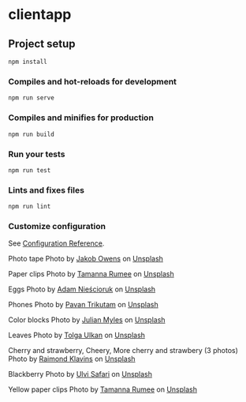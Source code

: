 ﻿# clientapp

## Project setup
```
npm install
```

### Compiles and hot-reloads for development
```
npm run serve
```

### Compiles and minifies for production
```
npm run build
```

### Run your tests
```
npm run test
```

### Lints and fixes files
```
npm run lint
```

### Customize configuration
See [Configuration Reference](https://cli.vuejs.org/config/).

Photo tape
<span>Photo by <a href="https://unsplash.com/@jakobowens1?utm_source=unsplash&amp;utm_medium=referral&amp;utm_content=creditCopyText">Jakob Owens</a> on <a href="https://unsplash.com/s/photos/objects?utm_source=unsplash&amp;utm_medium=referral&amp;utm_content=creditCopyText">Unsplash</a></span>

Paper clips
<span>Photo by <a href="https://unsplash.com/@tamanna_rumee?utm_source=unsplash&amp;utm_medium=referral&amp;utm_content=creditCopyText">Tamanna Rumee</a> on <a href="https://unsplash.com/s/photos/objects?utm_source=unsplash&amp;utm_medium=referral&amp;utm_content=creditCopyText">Unsplash</a></span>


Eggs
<span>Photo by <a href="https://unsplash.com/@adamsky1973?utm_source=unsplash&amp;utm_medium=referral&amp;utm_content=creditCopyText">Adam Nieścioruk</a> on <a href="https://unsplash.com/s/photos/objects?utm_source=unsplash&amp;utm_medium=referral&amp;utm_content=creditCopyText">Unsplash</a></span>

Phones
<span>Photo by <a href="https://unsplash.com/@ptrikutam?utm_source=unsplash&amp;utm_medium=referral&amp;utm_content=creditCopyText">Pavan Trikutam</a> on <a href="https://unsplash.com/s/photos/objects?utm_source=unsplash&amp;utm_medium=referral&amp;utm_content=creditCopyText">Unsplash</a></span>

Color blocks
<span>Photo by <a href="https://unsplash.com/@julianxmyles?utm_source=unsplash&amp;utm_medium=referral&amp;utm_content=creditCopyText">Julian Myles</a> on <a href="https://unsplash.com/s/photos/objects?utm_source=unsplash&amp;utm_medium=referral&amp;utm_content=creditCopyText">Unsplash</a></span>

Leaves
<span>Photo by <a href="https://unsplash.com/@tolga__?utm_source=unsplash&amp;utm_medium=referral&amp;utm_content=creditCopyText">Tolga Ulkan</a> on <a href="https://unsplash.com/s/photos/objects?utm_source=unsplash&amp;utm_medium=referral&amp;utm_content=creditCopyText">Unsplash</a></span>

Cherry and strawberry, Cheery, More cherry and strawbery (3 photos)
<span>Photo by <a href="https://unsplash.com/@raimondklavins?utm_source=unsplash&amp;utm_medium=referral&amp;utm_content=creditCopyText">Raimond Klavins</a> on <a href="https://unsplash.com/s/photos/objects?utm_source=unsplash&amp;utm_medium=referral&amp;utm_content=creditCopyText">Unsplash</a></span>

Blackberry
<span>Photo by <a href="https://unsplash.com/@ulvisafar?utm_source=unsplash&amp;utm_medium=referral&amp;utm_content=creditCopyText">Ulvi Safari</a> on <a href="https://unsplash.com/s/photos/objects?utm_source=unsplash&amp;utm_medium=referral&amp;utm_content=creditCopyText">Unsplash</a></span>

Yellow paper clips
<span>Photo by <a href="https://unsplash.com/@tamanna_rumee?utm_source=unsplash&amp;utm_medium=referral&amp;utm_content=creditCopyText">Tamanna Rumee</a> on <a href="https://unsplash.com/s/photos/objects?utm_source=unsplash&amp;utm_medium=referral&amp;utm_content=creditCopyText">Unsplash</a></span>